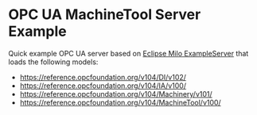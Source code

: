 # OPC UA MachineTool Server Example

Quick example OPC UA server based on [Eclipse Milo ExampleServer](https://github.com/eclipse/milo/tree/master/milo-examples/server-examples/src/main/java/org/eclipse/milo/examples/server) that loads the following models:

- https://reference.opcfoundation.org/v104/DI/v102/
- https://reference.opcfoundation.org/v104/IA/v100/
- https://reference.opcfoundation.org/v104/Machinery/v101/
- https://reference.opcfoundation.org/v104/MachineTool/v100/
